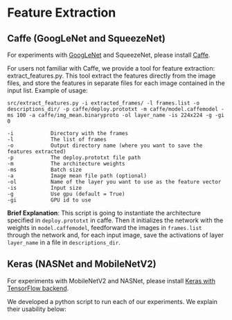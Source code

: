
# Feature Extraction

## Caffe (GoogLeNet and SqueezeNet)

For experiments with [GoogLeNet](https://arxiv.org/abs/1409.4842) and SqueezeNet, please install [Caffe](http://caffe.berkeleyvision.org/).

For users not familiar with Caffe, we provide a tool for feature extraction: extract_features.py. This tool extract the features directly from the image files, and store the features in separate files for each image contained in the input list. Example of usage: 
```
src/extract_features.py -i extracted_frames/ -l frames.list -o descriptions_dir/ -p caffe/deploy.prototxt -m caffe/model.caffemodel -ms 100 -a caffe/img_mean.binaryproto -ol layer_name -is 224x224 -g -gi 0

-i            Directory with the frames
-l            The list of frames
-o            Output directory name (where you want to save the features extracted)
-p            The deploy.prototxt file path
-m            The architecture weights
-ms           Batch size
-a            Image mean file path (optional)
-ol           Name of the layer you want to use as the feature vector
-is           Input size
-g            Use gpu (default = True)
-gi           GPU id to use
```

**Brief Explanation**: This script is going to instantiate the architecture specified in `deploy.prototxt` in caffe. Then it initializes the network with the weights in `model.caffemodel`, feedforward the images in `frames.list` through the network and, for each input image, save the activations of layer `layer_name` in a file in `descriptions_dir`.

## Keras (NASNet and MobileNetV2)

For experiments with MobileNetV2 and NASNet, please install [Keras with TensorFlow backend](https://keras.io/).

We developed a python script to run each of our experiments. We explain their usability below:



